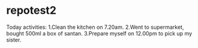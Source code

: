 # repotest2

Today activities:
1.Clean the kitchen on 7.20am.
2.Went to supermarket, bought 500ml a box of santan.
3.Prepare myself on 12.00pm to pick up my sister.

